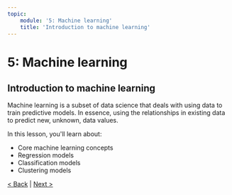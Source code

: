 ```yaml
---
topic:
    module: '5: Machine learning'
    title: 'Introduction to machine learning'
---
```

# 5: Machine learning

## Introduction to machine learning

Machine learning is a subset of data science that deals with using data to train predictive models. In essence, using the relationships in existing data to predict new, unknown, data values.

In this lesson, you'll learn about:

- Core machine learning concepts
- Regression models
- Classification models
- Clustering models

[< Back](./04-07-lab-statistical-analysis.md) | [Next >](./05-01-ml-basics.md)